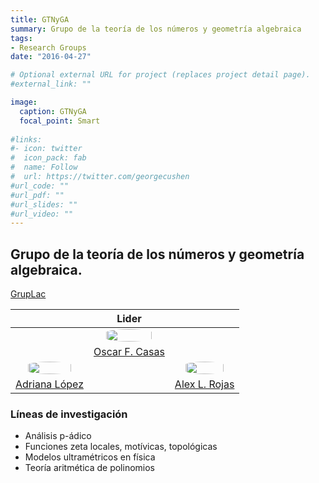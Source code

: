 ```yaml
---
title: GTNyGA
summary: Grupo de la teoría de los números y geometría algebraica
tags:
- Research Groups
date: "2016-04-27"

# Optional external URL for project (replaces project detail page).
#external_link: ""

image:
  caption: GTNyGA
  focal_point: Smart
  
#links:
#- icon: twitter
#  icon_pack: fab
#  name: Follow
#  url: https://twitter.com/georgecushen
#url_code: ""
#url_pdf: ""
#url_slides: ""
#url_video: ""
---
```


<style>
  #circleM
  {
  border-radius:50% 50% 50% 50%;
  width: 80%;
  }
</style>

## Grupo de la teoría de los números y geometría algebraica.
  
[GrupLac](https://scienti.minciencias.gov.co/gruplac/jsp/visualiza/visualizagr.jsp?nro=00000000007861)


&nbsp;| Lider | &nbsp;
:---: | :---:| :---:
&nbsp;|[<img src ="https://matematicas.netlify.app/authors/casas-o/avatar_hu0bec754c052aaefdfa2f71c6f2ad61f5_109440_270x270_fill_q90_lanczos_center.jpg" id="circleM">](https://matematicas.netlify.app/authors/casas-o/) | &nbsp;
&nbsp;| [Oscar F. Casas](https://matematicas.netlify.app/authors/casas-o/) | &nbsp;
[<img src ="https://matematicas.netlify.app/authors/lopez-a/avatar_huf7f9d4c0c6ea4bb920438d045f710456_306427_270x270_fill_q90_lanczos_center.jpg"  id="circleM">](https://matematicas.netlify.app/authors/lopez-a/) | &nbsp;| [<img src ="https://matematicas.netlify.app/authors/rojas-a/avatar_hu679506257a7bbdcb8f10a04de94368dd_73473_270x270_fill_q90_lanczos_center.jpg"  id="circleM">](https://matematicas.netlify.app/authors/rojas-a/)|
[Adriana López](https://matematicas.netlify.app/authors/lopez-a/)|&nbsp;| [Alex L. Rojas](https://matematicas.netlify.app/authors/rojas-a/)


### Líneas de investigación

+ Análisis p-ádico
+ Funciones zeta locales, motívicas, topológicas
+ Modelos ultramétricos en física
+ Teoría aritmética de polinomios


